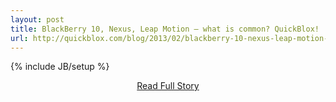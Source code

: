 ```yaml
---
layout: post
title: BlackBerry 10, Nexus, Leap Motion – what is common? QuickBlox!
url: http://quickblox.com/blog/2013/02/blackberry-10-nexus-leap-motion-what-is-common-quickblox/
---
```

{% include JB/setup %}<p></p>
<center><p><a href="http://quickblox.com/blog/2013/02/blackberry-10-nexus-leap-motion-what-is-common-quickblox/" style='padding:15px;'>Read Full Story</a></p></center>
